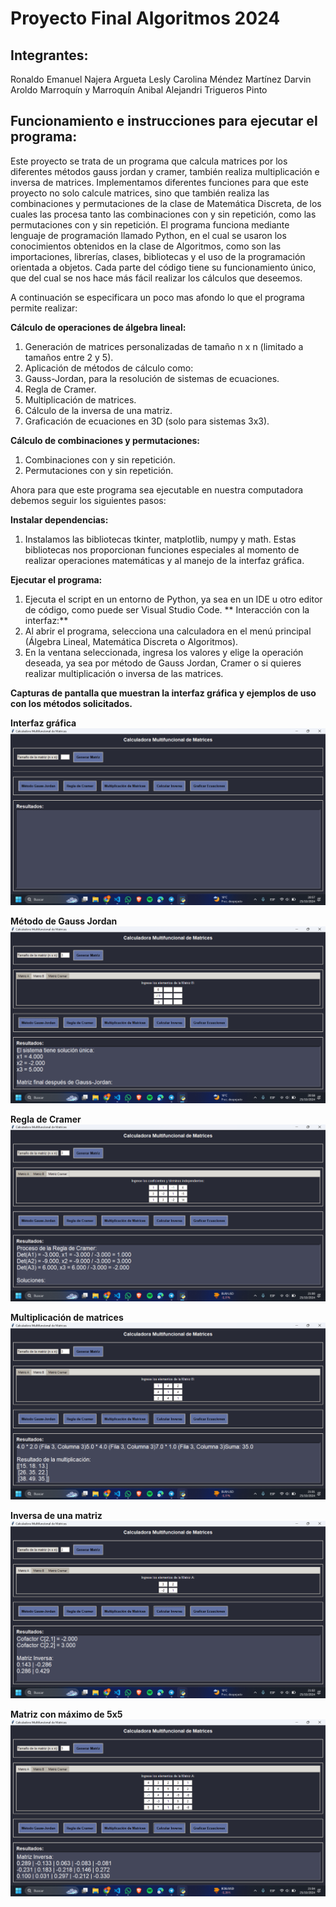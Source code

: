 # Proyecto Final Algoritmos 2024 

## Integrantes: 
Ronaldo Emanuel Najera Argueta
Lesly Carolina Méndez Martínez 
Darvin Aroldo Marroquín y Marroquín
Anibal Alejandri Trigueros Pinto

## Funcionamiento e instrucciones para ejecutar el programa:

Este proyecto se trata de un programa que calcula matrices por los diferentes métodos gauss jordan y cramer, también realiza multiplicación e inversa de matrices. Implementamos diferentes funciones para que este proyecto no solo calcule matrices, sino que también realiza las combinaciones y permutaciones de la clase de Matemática Discreta, de los cuales las procesa tanto las combinaciones con y sin repetición, como las permutaciones con y sin repetición. 
El programa funciona mediante lenguaje de programación llamado Python, en el cual se usaron los conocimientos obtenidos en la clase de Algoritmos, como son las importaciones, librerías, clases, bibliotecas y el uso de la programación orientada a objetos. Cada parte del código tiene su funcionamiento único, que del cual se nos hace más fácil realizar los cálculos que deseemos. 

A continuación se especificara un poco mas afondo lo que el programa permite realizar:

**Cálculo de operaciones de álgebra lineal:**
1. Generación de matrices personalizadas de tamaño n x n (limitado a tamaños entre 2 y 5).
2. Aplicación de métodos de cálculo como:
3. Gauss-Jordan, para la resolución de sistemas de ecuaciones.
4. Regla de Cramer.
5. Multiplicación de matrices.
6. Cálculo de la inversa de una matriz.
7. Graficación de ecuaciones en 3D (solo para sistemas 3x3).

**Cálculo de combinaciones y permutaciones:**
1. Combinaciones con y sin repetición.
2. Permutaciones con y sin repetición.

Ahora para que este programa sea ejecutable en nuestra computadora debemos seguir los siguientes pasos: 

**Instalar dependencias:**
1. Instalamos las bibliotecas tkinter, matplotlib, numpy y math. Estas bibliotecas nos proporcionan funciones especiales al momento de realizar operaciones matemáticas y al manejo de la interfaz gráfica. 

**Ejecutar el programa:**
1. Ejecuta el script en un entorno de Python, ya sea en un IDE u otro editor de código, como puede ser Visual Studio Code. 
**
Interacción con la interfaz:**
1. Al abrir el programa, selecciona una calculadora en el menú principal (Álgebra Lineal, Matemática Discreta o Algoritmos).
2. En la ventana seleccionada, ingresa los valores y elige la operación deseada, ya sea por método de Gauss Jordan, Cramer o si quieres realizar multiplicación o inversa de las matrices. 

**Capturas de pantalla que muestran la interfaz gráfica y ejemplos de uso con los métodos solicitados.**

**Interfaz gráfica**
![Interfaz grafica](https://github.com/dmarroquinygithub/empresa-constructora/blob/main/capturas/interfas%20grafica.png)


**Método de Gauss Jordan**
![Metodo Gauss Jordan](https://github.com/dmarroquinygithub/empresa-constructora/blob/main/capturas/metodo%20gauss.png)




**Regla de Cramer**
![Regla Cramer](https://github.com/dmarroquinygithub/empresa-constructora/blob/main/capturas/metodo%20cramer.png)




**Multiplicación de matrices**
![Multiplicacion](https://github.com/dmarroquinygithub/empresa-constructora/blob/main/capturas/multiplicacion.png)






**Inversa de una matriz**
![Inversa](https://github.com/dmarroquinygithub/empresa-constructora/blob/main/capturas/inverse.png)





**Matriz con máximo de 5x5**
![Maximo matriz](https://github.com/dmarroquinygithub/empresa-constructora/blob/main/capturas/matriz%205x5.png)
